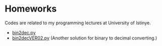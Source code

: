 # Homeworks
Codes are related to my programming lectures at University of Istinye.

- [bin2dec.py](https://github.com/ErtanOzdemir/Homeworks/blob/master/bin2dec.py)
- [bin2decVER02.py](https://github.com/ErtanOzdemir/Homeworks/blob/master/bin2decVER02.py) (Another solution for binary to decimal converting.)
